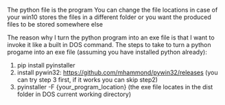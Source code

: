 The python file is the program
You can change the file locations in case of your win10 stores the files in a different folder 
or you want the produced files to be stored somewhere else

The reason why I turn the python program into an exe file is that I want to invoke it like a
built in DOS command.
The steps to take to turn a python progame into an exe file (assuming you have installed python already):
 1. pip install pyinstaller
 2. install pywin32: https://github.com/mhammond/pywin32/releases (you can try step 3 first, if it works you can skip step2)
 3. pyinstaller -F {your_program_location} (the exe file locates in the dist folder in DOS current working directory)
